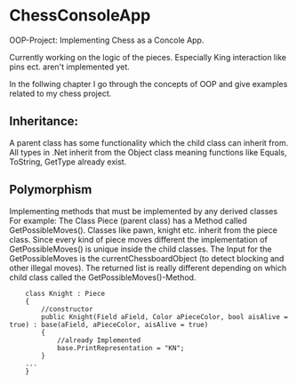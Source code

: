 # ChessConsoleApp

OOP-Project: Implementing Chess as a Concole App.

Currently working on the logic of the pieces.
Especially King interaction like pins ect. aren't implemented yet.

In the follwing chapter I go through the concepts of OOP and give examples related to my chess project.

## Inheritance:
A parent class has some functionality which the child class can inherit from.
All types in .Net inherit from the Object class meaning functions like Equals, ToString, GetType already exist.

## Polymorphism
Implementing methods that must be implemented by any derived classes
For example:
The Class Piece (parent class) has a Method called GetPossibleMoves(). Classes like pawn, knight etc. inherit from the piece class.
Since every kind of piece moves different the implementation of GetPossibleMoves() is unique inside the child classes.
The Input for the GetPossibleMoves is the currentChessboardObject (to detect blocking and other illegal moves). The returned list is really different
depending on which child class called the GetPossibleMoves()-Method.

```
    class Knight : Piece
    {
        //constructor
        public Knight(Field aField, Color aPieceColor, bool aisAlive = true) : base(aField, aPieceColor, aisAlive = true)
        {
            //already Implemented
            base.PrintRepresentation = "KN";
        }
    ...    
    }
 ```
